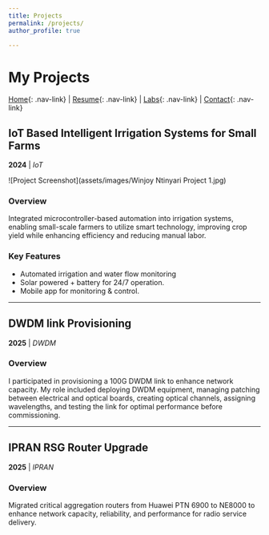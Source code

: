 ```yaml
---
title: Projects
permalink: /projects/
author_profile: true

---
```


# My Projects

[Home](/){: .nav-link} | [Resume](/resume){: .nav-link} | [Labs](/labs){: .nav-link} | [Contact](/contact){: .nav-link}

## IoT Based Intelligent Irrigation Systems for Small Farms
**2024** | *IoT*

![Project Screenshot](assets/images/Winjoy Ntinyari Project 1.jpg)

### Overview
Integrated microcontroller-based automation into irrigation systems, enabling small-scale farmers to utilize smart technology, improving crop yield while enhancing efficiency and reducing manual labor.

### Key Features
- Automated irrigation and water flow monitoring
- Solar powered + battery for 24/7 operation.
- Mobile app for monitoring & control.

---

## DWDM link Provisioning
**2025** | *DWDM*

### Overview
I participated in provisioning a 100G DWDM link to enhance network capacity. My role included deploying DWDM equipment, managing patching between electrical and optical boards, creating optical channels, assigning wavelengths, and testing the link for optimal performance before commissioning.

---

## IPRAN RSG Router Upgrade
**2025** | *IPRAN*

### Overview
Migrated critical aggregation routers from Huawei PTN 6900 to NE8000 to enhance network capacity, reliability, and performance for radio service delivery.

